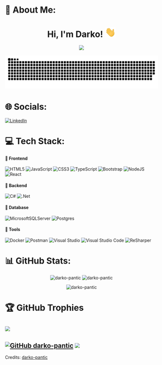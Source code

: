 # 🤖 About Me:

<div align="center">
<h1 align="center">Hi, I'm Darko! <img width="35" src="https://github.com/darko-pantic/darko-pantic/blob/main/assets/img/waving.gif"></h1>
<p align="center">
	<img src="https://readme-typing-svg.herokuapp.com?lines=I'm+working+as+a+Software+Engineer;ASP.Net%20|%20ASP.Net+Core%20|%20DDD+Enthusiast;Always%20learning%20new%20things&center=true&width=450&height=45">
</p>
</div>

<div align="center">
  <a href="https://github.com/darko-pantic/darko-pantic">
  <img  src="https://github.com/darko-pantic/darko-pantic/blob/main/assets/img/header.svg"
       alt="snake" /></a>
</div>

# 🌐 Socials:
[![LinkedIn](https://img.shields.io/badge/LinkedIn-%230077B5.svg?logo=linkedin&logoColor=white)](https://linkedin.com/in/darko-pantic) 

# 💻 Tech Stack:

#### 🔸 Frontend
![HTML5](https://img.shields.io/badge/html5-%23E34F26.svg?style=for-the-badge&logo=html5&logoColor=white) ![JavaScript](https://img.shields.io/badge/javascript-%23323330.svg?style=for-the-badge&logo=javascript&logoColor=%23F7DF1E) ![CSS3](https://img.shields.io/badge/css3-%231572B6.svg?style=for-the-badge&logo=css3&logoColor=white) ![TypeScript](https://img.shields.io/badge/typescript-%23007ACC.svg?style=for-the-badge&logo=typescript&logoColor=white) 
![Bootstrap](https://img.shields.io/badge/bootstrap-%23563D7C.svg?style=for-the-badge&logo=bootstrap&logoColor=white) ![NodeJS](https://img.shields.io/badge/node.js-6DA55F?style=for-the-badge&logo=node.js&logoColor=white) ![React](https://img.shields.io/badge/react-%2320232a.svg?style=for-the-badge&logo=react&logoColor=%2361DAFB)

#### 🔸 Backend
![C#](https://img.shields.io/badge/c%23-%23239120.svg?style=for-the-badge&logo=c-sharp&logoColor=white) ![.Net](https://img.shields.io/badge/.NET-5C2D91?style=for-the-badge&logo=.net&logoColor=white)

#### 🔸 Database
![MicrosoftSQLServer](https://img.shields.io/badge/Microsoft%20SQL%20Sever-CC2927?style=for-the-badge&logo=microsoft%20sql%20server&logoColor=white) ![Postgres](https://img.shields.io/badge/postgres-%23316192.svg?style=for-the-badge&logo=postgresql&logoColor=white)

#### 🔸 Tools
![Docker](https://img.shields.io/badge/docker-%230db7ed.svg?style=for-the-badge&logo=docker&logoColor=white) ![Postman](https://img.shields.io/badge/Postman-FF6C37?style=for-the-badge&logo=postman&logoColor=white) ![Visual Studio](https://img.shields.io/badge/Visual%20Studio-5C2D91.svg?style=for-the-badge&logo=visual%20studio&logoColor=white) ![Visual Studio Code](https://img.shields.io/badge/Visual%20Studio%20Code-007ACC.svg?style=for-the-badge&logo=visual%20studio%20code&logoColor=white) ![ReSharper](https://img.shields.io/badge/ReSharper-000000.svg?style=for-the-badge&logo=resharper&logoColor=white)

# 📊 GitHub Stats:
<p align="center">
	<img width="49.5%" src="https://github-readme-stats.vercel.app/api?username=darko-pantic&theme=nord&show_icons=true&hide_border=true" alt="darko-pantic">
	<img width="49.5%" src="https://github-readme-streak-stats.herokuapp.com/?user=darko-pantic&theme=nord&hide_border=true" alt="darko-pantic">
</p>
<p align="center">
  <img width="36%" src="https://github-readme-stats.vercel.app/api/top-langs/?username=darko-pantic&theme=nord&hide_border=true&langs_count=8&layout=compact" alt="darko-pantic">
</p>

# 🏆 GitHub Trophies 
![](https://github-profile-trophy.vercel.app/?username=darko-pantic&theme=nord&no-frame=true&no-bg=false&margin-w=4)
---
[![GitHub darko-pantic](https://img.shields.io/github/followers/darko-pantic?label=follow&style=social&logoColor=black)](https://github.com/darko-pantic)
[![](https://visitcount.itsvg.in/api?id=darko-pantic&icon=0&color=0)](https://visitcount.itsvg.in)
---
Credits: [darko-pantic](https://github.com/darko-pantic)

